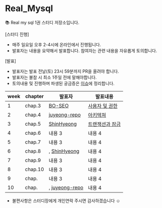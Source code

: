 # Real_Mysql
📚 Real my sql 1권 스터디 저장소입니다.

[스터디 진행]
- 매주 일요일 오후 2-4시에 온라인에서 진행됩니다.
- 발표자는 내용을 요약해서 발표합니다. 참여자는 관련 내용을 자유롭게 토의합니다.
  
[발표]
- 발표자는 발표 전날(토) 23시 59분까지 PR을 올려야 합니다.
- 발표자는 불참 시 최소 1주일 전에 말해야합니다.
- 토의내용 및 진행하며 파생된 궁금증은 [이슈](https://github.com/juyeong-repo/Real_Mysql/issues?q=is%3Aissue+is%3Aclosed)에 정리합니다.

|week|chapter|발표자|발표내용|
|---|---|---|---|
|1|chap.3|[BO-SEO](https://github.com/BO-SEO)|[사용자 및 권한](https://github.com/juyeong-repo/Real_Mysql/blob/main/chap03/Real%20MySQL%208.0__%20chap03.pdf)|
|2|chap.4|[juyeong-repo](https://github.com/juyeong-repo)|[아키텍쳐](https://github.com/juyeong-repo/Real_Mysql/blob/main/chap04/chap04.%EC%95%84%ED%82%A4%ED%85%8D%EC%B3%90.md)|
|3|chap.5|[ShinHyeong](https://github.com/ShinHyeong)|[트랜잭션과 잠금](https://s2nyeong.notion.site/05-14324225a8bd4597ba8e044a4035c48a)|
|4|chap.6|내용 3|내용 4|
|5|chap.7|내용 3|내용 4|
|6|chap.8|, [ShinHyeong](https://github.com/ShinHyeong)|내용 4|
|7|chap.9|내용 3|내용 4|
|8|chap.10|내용 3|내용 4|
|9|chap.|내용 3|내용 4|
|10|chap.| , [juyeong-repo](https://github.com/juyeong-repo)|내용 4|


- 불편사항은 스터디장에게 개인연락 주시면 감사하겠습니다 ☺️

